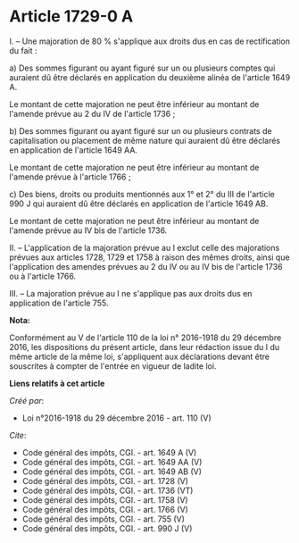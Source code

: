 # Article 1729-0 A

I. – Une majoration de 80 % s'applique aux droits dus en cas de rectification du fait :

a) Des sommes figurant ou ayant figuré sur un ou plusieurs comptes qui auraient dû être déclarés en application du deuxième
alinéa de l'article 1649 A.

Le montant de cette majoration ne peut être inférieur au montant de l'amende prévue au 2 du IV de l'article 1736 ;

b) Des sommes figurant ou ayant figuré sur un ou plusieurs contrats de capitalisation ou placement de même nature qui
auraient dû être déclarés en application de l'article 1649 AA.

Le montant de cette majoration ne peut être inférieur au montant de l'amende prévue à l'article 1766 ;

c) Des biens, droits ou produits mentionnés aux 1° et 2° du III de l'article 990 J qui auraient dû être déclarés en
application de l'article 1649 AB.

Le montant de cette majoration ne peut être inférieur au montant de l'amende prévue au IV bis de l'article 1736.

II. – L'application de la majoration prévue au I exclut celle des majorations prévues aux articles 1728, 1729 et 1758 à
raison des mêmes droits, ainsi que l'application des amendes prévues au 2 du IV ou au IV bis de l'article 1736 ou à l'article
1766.

III. – La majoration prévue au I ne s'applique pas aux droits dus en application de l'article 755.

**Nota:**

Conformément au V de l'article 110 de la loi n° 2016-1918 du 29 décembre 2016, les dispositions du présent article, dans leur
rédaction issue du I du même article de la même loi, s'appliquent aux déclarations devant être souscrites à compter de
l'entrée en vigueur de ladite loi.

**Liens relatifs à cet article**

_Créé par_:

  - Loi n°2016-1918 du 29 décembre 2016 - art. 110 (V)

_Cite_:

  - Code général des impôts, CGI. - art. 1649 A (V)
  - Code général des impôts, CGI. - art. 1649 AA (V)
  - Code général des impôts, CGI. - art. 1649 AB (V)
  - Code général des impôts, CGI. - art. 1728 (V)
  - Code général des impôts, CGI. - art. 1736 (VT)
  - Code général des impôts, CGI. - art. 1758 (V)
  - Code général des impôts, CGI. - art. 1766 (V)
  - Code général des impôts, CGI. - art. 755 (V)
  - Code général des impôts, CGI. - art. 990 J (V)
